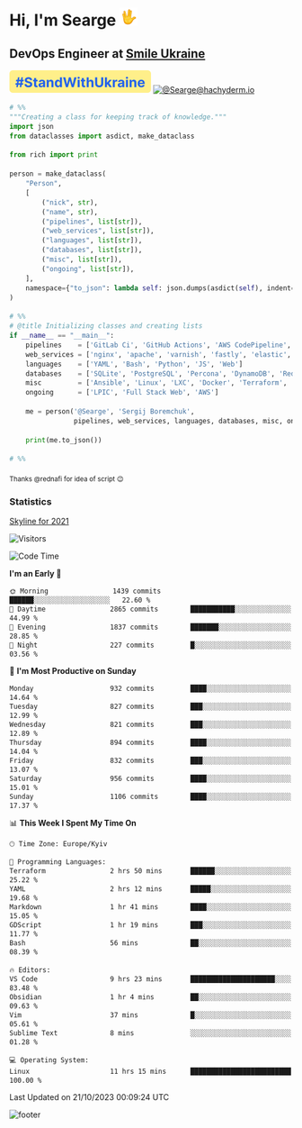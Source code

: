 # Hi, I'm Searge <img src="images/vulcan.webp" style="display: inline-block; margin: 0; height: 2rem" alt="Vulcan salute" />

## DevOps Engineer at [Smile Ukraine](https://smile-ukraine.com/en)

[![Stand With Ukraine](https://raw.githubusercontent.com/vshymanskyy/StandWithUkraine/main/badges/StandWithUkraine.svg)](https://stand-with-ukraine.pp.ua)
<a rel="me" href="https://hachyderm.io/@Searge">![@Searge@hachyderm.io](https://img.shields.io/badge/-@Searge-%232B90D9?logo=mastodon&logoColor=white)</a>

```python
# %%
"""Creating a class for keeping track of knowledge."""
import json
from dataclasses import asdict, make_dataclass

from rich import print

person = make_dataclass(
    "Person",
    [
        ("nick", str),
        ("name", str),
        ("pipelines", list[str]),
        ("web_services", list[str]),
        ("languages", list[str]),
        ("databases", list[str]),
        ("misc", list[str]),
        ("ongoing", list[str]),
    ],
    namespace={"to_json": lambda self: json.dumps(asdict(self), indent=4)},
)

# %%
# @title Initializing classes and creating lists
if __name__ == "__main__":
    pipelines    = ['GitLab Ci', 'GitHub Actions', 'AWS CodePipeline', 'Jenkins']
    web_services = ['nginx', 'apache', 'varnish', 'fastly', 'elastic', 'solr']
    languages    = ['YAML', 'Bash', 'Python', 'JS', 'Web']
    databases    = ['SQLite', 'PostgreSQL', 'Percona', 'DynamoDB', 'Redis']
    misc         = ['Ansible', 'Linux', 'LXC', 'Docker', 'Terraform', 'AWS']
    ongoing      = ['LPIC', 'Full Stack Web', 'AWS']

    me = person('@Searge', 'Sergij Boremchuk',
                pipelines, web_services, languages, databases, misc, ongoing)

    print(me.to_json())

# %%

```

<sub>Thanks @rednafi for idea of script :wink:</sub>

### Statistics

[Skyline for 2021](https://skyline.github.com/Searge/2021)

![Visitors](https://komarev.com/ghpvc/?username=searge&label=Profile%20views&color=0e75b6&style=flat) 
<!--START_SECTION:waka-->
![Code Time](http://img.shields.io/badge/Code%20Time-2%2C288%20hrs%2032%20mins-blue)

**I'm an Early 🐤** 

```text
🌞 Morning                1439 commits        ██████░░░░░░░░░░░░░░░░░░░   22.60 % 
🌆 Daytime                2865 commits        ███████████░░░░░░░░░░░░░░   44.99 % 
🌃 Evening                1837 commits        ███████░░░░░░░░░░░░░░░░░░   28.85 % 
🌙 Night                  227 commits         █░░░░░░░░░░░░░░░░░░░░░░░░   03.56 % 
```
📅 **I'm Most Productive on Sunday** 

```text
Monday                   932 commits         ████░░░░░░░░░░░░░░░░░░░░░   14.64 % 
Tuesday                  827 commits         ███░░░░░░░░░░░░░░░░░░░░░░   12.99 % 
Wednesday                821 commits         ███░░░░░░░░░░░░░░░░░░░░░░   12.89 % 
Thursday                 894 commits         ████░░░░░░░░░░░░░░░░░░░░░   14.04 % 
Friday                   832 commits         ███░░░░░░░░░░░░░░░░░░░░░░   13.07 % 
Saturday                 956 commits         ████░░░░░░░░░░░░░░░░░░░░░   15.01 % 
Sunday                   1106 commits        ████░░░░░░░░░░░░░░░░░░░░░   17.37 % 
```


📊 **This Week I Spent My Time On** 

```text
🕑︎ Time Zone: Europe/Kyiv

💬 Programming Languages: 
Terraform                2 hrs 50 mins       ██████░░░░░░░░░░░░░░░░░░░   25.22 % 
YAML                     2 hrs 12 mins       █████░░░░░░░░░░░░░░░░░░░░   19.68 % 
Markdown                 1 hr 41 mins        ████░░░░░░░░░░░░░░░░░░░░░   15.05 % 
GDScript                 1 hr 19 mins        ███░░░░░░░░░░░░░░░░░░░░░░   11.77 % 
Bash                     56 mins             ██░░░░░░░░░░░░░░░░░░░░░░░   08.39 % 

🔥 Editors: 
VS Code                  9 hrs 23 mins       █████████████████████░░░░   83.48 % 
Obsidian                 1 hr 4 mins         ██░░░░░░░░░░░░░░░░░░░░░░░   09.63 % 
Vim                      37 mins             █░░░░░░░░░░░░░░░░░░░░░░░░   05.61 % 
Sublime Text             8 mins              ░░░░░░░░░░░░░░░░░░░░░░░░░   01.28 % 

💻 Operating System: 
Linux                    11 hrs 15 mins      █████████████████████████   100.00 % 
```


 Last Updated on 21/10/2023 00:09:24 UTC
<!--END_SECTION:waka-->

![footer](https://capsule-render.vercel.app/api?type=waving&color=gradient&customColorList=14,21&height=82&section=footer)
